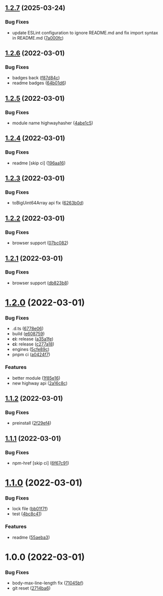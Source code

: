## [1.2.7](https://github.com/asonnleitner/highwayhash-wasm/compare/v1.2.6...v1.2.7) (2025-03-24)


### Bug Fixes

* update ESLint configuration to ignore README.md and fix import syntax in README.md ([7a000fc](https://github.com/asonnleitner/highwayhash-wasm/commit/7a000fcab2a5a43fa66c08acb51f67f5aedab0ad))

## [1.2.6](https://github.com/asonnleitner/highwayhash-wasm/compare/v1.2.5...v1.2.6) (2022-03-01)


### Bug Fixes

* badges back ([f87d84c](https://github.com/asonnleitner/highwayhash-wasm/commit/f87d84c4f52f5bb7c542453882d55d59c0e270c6))
* readme badges ([64b01d6](https://github.com/asonnleitner/highwayhash-wasm/commit/64b01d6cdd594019e053e52f245bda37acadbf30))

## [1.2.5](https://github.com/asonnleitner/highwayhash-wasm/compare/v1.2.4...v1.2.5) (2022-03-01)


### Bug Fixes

* module name highwayhasher ([4abe1c5](https://github.com/asonnleitner/highwayhash-wasm/commit/4abe1c5f746b9fbf6a53156a22d14f97d9f2c037))

## [1.2.4](https://github.com/asonnleitner/highway-wasm/compare/v1.2.3...v1.2.4) (2022-03-01)


### Bug Fixes

* readme [skip ci] ([196aa16](https://github.com/asonnleitner/highway-wasm/commit/196aa1691f3b863931b6b700bd34cc30d21cffb9))

## [1.2.3](https://github.com/asonnleitner/highway-wasm/compare/v1.2.2...v1.2.3) (2022-03-01)


### Bug Fixes

* toBigUint64Array api fix ([6263b0d](https://github.com/asonnleitner/highway-wasm/commit/6263b0db604de64250e5fb2673f57fb663125111))

## [1.2.2](https://github.com/asonnleitner/highway-wasm/compare/v1.2.1...v1.2.2) (2022-03-01)


### Bug Fixes

* browser support ([07bc082](https://github.com/asonnleitner/highway-wasm/commit/07bc082b385bf0941b6266fdeeb55564658e95ab))

## [1.2.1](https://github.com/asonnleitner/highway-wasm/compare/v1.2.0...v1.2.1) (2022-03-01)


### Bug Fixes

* browser support ([db823b8](https://github.com/asonnleitner/highway-wasm/commit/db823b820293b31641b63e62de97756d816f28eb))

# [1.2.0](https://github.com/asonnleitner/highway-wasm/compare/v1.1.2...v1.2.0) (2022-03-01)


### Bug Fixes

* .d.ts ([6778e06](https://github.com/asonnleitner/highway-wasm/commit/6778e060720b73232339ff29e31421abd236be71))
* build ([e608759](https://github.com/asonnleitner/highway-wasm/commit/e608759c8f52b27a1130a3b48ad693482bb7bea4))
* **ci:** release ([a35a1fe](https://github.com/asonnleitner/highway-wasm/commit/a35a1fe26acfd50023063fe250575c2efe7e210c))
* **ci:** release ([c277a18](https://github.com/asonnleitner/highway-wasm/commit/c277a1858b4e202ac98a2a64e677555fda3d6c16))
* engines ([5cfe89c](https://github.com/asonnleitner/highway-wasm/commit/5cfe89c9422ae2a50e276b3b34720e4a242ceb20))
* pnpm ci ([a0424f7](https://github.com/asonnleitner/highway-wasm/commit/a0424f721cfbb4d8dfe8c744a2fdfaef2dc742d6))


### Features

* better module ([1f85e16](https://github.com/asonnleitner/highway-wasm/commit/1f85e16872fcbc40f25c1c46cf12c66fdaf17e7f))
* new highway api ([2a16c8c](https://github.com/asonnleitner/highway-wasm/commit/2a16c8c8e99792d7ed39acb7a8e8c4b392144645))

## [1.1.2](https://github.com/asonnleitner/highway-wasm/compare/v1.1.1...v1.1.2) (2022-03-01)


### Bug Fixes

* preinstall ([2f29ef4](https://github.com/asonnleitner/highway-wasm/commit/2f29ef453d3c306f896292bf67daf558f328edf1))

## [1.1.1](https://github.com/asonnleitner/highway-wasm/compare/v1.1.0...v1.1.1) (2022-03-01)


### Bug Fixes

* npm-href [skip ci] ([6f67c91](https://github.com/asonnleitner/highway-wasm/commit/6f67c91b9c7a8fd1232408e71f5f53fc075f3285))

# [1.1.0](https://github.com/asonnleitner/highway-wasm/compare/v1.0.0...v1.1.0) (2022-03-01)


### Bug Fixes

* lock file ([bb01f7f](https://github.com/asonnleitner/highway-wasm/commit/bb01f7ffef87976a9c6f3991af8214863f4027f7))
* test ([4bc8c41](https://github.com/asonnleitner/highway-wasm/commit/4bc8c41ed4f7168a6f3a703aa6325a8b986f2e6c))


### Features

* readme ([55aeba3](https://github.com/asonnleitner/highway-wasm/commit/55aeba36abe3cee7ad5fd792bd639fff8e0865d1))

# 1.0.0 (2022-03-01)


### Bug Fixes

* body-max-line-length fix ([71045bf](https://github.com/asonnleitner/highway-wasm/commit/71045bf14afccbb35fe721f4d97ed855dc803016))
* git reset ([2714ba6](https://github.com/asonnleitner/highway-wasm/commit/2714ba6123edeee28af8b84644d4f87f823afde1))
